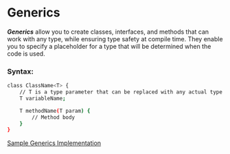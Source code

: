 # Generics

___Generics___ allow you to create classes, interfaces, and methods that can work with any type, while ensuring type safety at compile time. They enable you to specify a placeholder for a type that will be determined when the code is used.

### Syntax:
```bash
class ClassName<T> {
    // T is a type parameter that can be replaced with any actual type
    T variableName;

    T methodName(T param) {
        // Method body
    }
}
```

[Sample Generics Implementation](https://github.com/prince-bojji/JavaNiceDay/tree/main/JavaDevelopment/src/week1/Generics)

